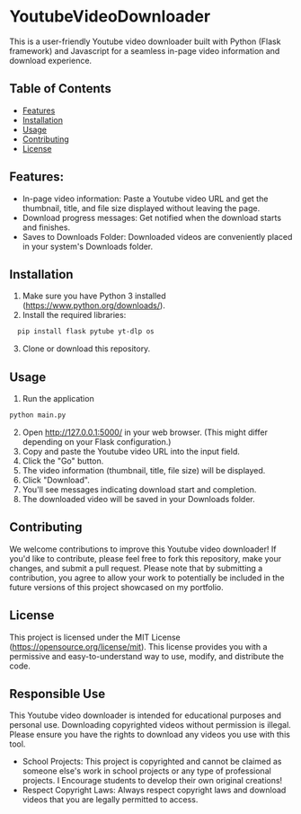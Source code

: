 # YoutubeVideoDownloader

This is a user-friendly Youtube video downloader built with Python (Flask framework) and Javascript for a seamless in-page video information and download experience.
## Table of Contents
- [Features](#features)
- [Installation](#installation)
- [Usage](#usage)
- [Contributing](#contributing)
- [License](#license)

## Features:

- In-page video information: Paste a Youtube video URL and get the thumbnail, title, and file size displayed without leaving the page.
- Download progress messages: Get notified when the download starts and finishes.
- Saves to Downloads Folder: Downloaded videos are conveniently placed in your system's Downloads folder.
  
## Installation

1. Make sure you have Python 3 installed (https://www.python.org/downloads/).
2. Install the required libraries:
```bash
  pip install flask pytube yt-dlp os
```
3. Clone or download this repository.

## Usage
1. Run the application
```bash
python main.py
```
2. Open http://127.0.0.1:5000/ in your web browser. (This might differ depending on your Flask configuration.)
3. Copy and paste the Youtube video URL into the input field.
4. Click the "Go" button.
5. The video information (thumbnail, title, file size) will be displayed.
6. Click "Download".
7. You'll see messages indicating download start and completion.
8. The downloaded video will be saved in your Downloads folder.

## Contributing

We welcome contributions to improve this Youtube video downloader!  If you'd like to contribute, please feel free to fork this repository, make your changes, and submit a pull request.  Please note that by submitting a contribution, you agree to allow your work to potentially be included in the future versions of this project showcased on my portfolio.

## License

This project is licensed under the MIT License (https://opensource.org/license/mit).  This license provides you with a permissive and easy-to-understand way to use, modify, and distribute the code.

## Responsible Use
This Youtube video downloader is intended for educational purposes and personal use.  Downloading copyrighted videos without permission is illegal. Please ensure you have the rights to download any videos you use with this tool.
- School Projects: This project is copyrighted and cannot be claimed as someone else's work in school projects or any type of professional projects. I Encourage students to develop their own original creations!
- Respect Copyright Laws: Always respect copyright laws and download videos that you are legally permitted to access.
